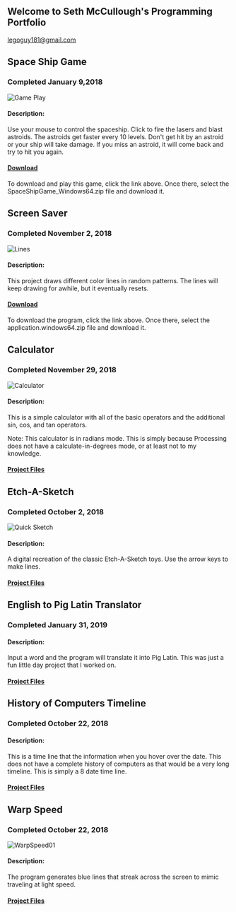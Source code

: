 ## Welcome to Seth McCullough's Programming Portfolio

legoguy181@gmail.com 

## Space Ship Game
### Completed January 9,2018
![Game Play](https://github.com/funpopSDM/2018-2019_Programming_Portfolio/blob/master/Projects/SpaceShipGame/spacePlay.png?raw=true)
#### Description:
Use your mouse to control the spaceship. Click to fire the lasers and blast astroids. The astroids get faster every 10 levels. Don't get hit by an astroid or your ship will take damage. If you miss an astroid, it will come back and try to hit you again.
#### [Download](https://github.com/funpopSDM/2018-2019_Programming_Portfolio/tree/master/Projects/SpaceShipGame)
To download and play this game, click the link above. Once there, select the SpaceShipGame_Windows64.zip file and download it.



## Screen Saver
### Completed November 2, 2018
![Lines](https://github.com/funpopSDM/2018-2019_Programming_Portfolio/blob/master/Projects/ScreenSaver/Lines.png?raw=true)
#### Description:
This project draws different color lines in random patterns. The lines will keep drawing for awhile, but it eventually resets.
#### [Download](https://github.com/funpopSDM/2018-2019_Programming_Portfolio/tree/master/Projects/ScreenSaver)
To download the program, click the link above. Once there, select the application.windows64.zip file and download it.


## Calculator
### Completed November 29, 2018
![Calculator](https://github.com/funpopSDM/2018-2019_Programming_Portfolio/blob/master/Projects/Calculator/Calc01.png?raw=true)
#### Description:
This is a simple calculator with all of the basic operators and the additional sin, cos, and tan operators.

Note: This calculator is in radians mode. This is simply because Processing does not have a calculate-in-degrees mode, or at least not to my knowledge.
#### [Project Files](https://github.com/funpopSDM/2018-2019_Programming_Portfolio/tree/master/Projects/Calculator)



## Etch-A-Sketch
### Completed October 2, 2018
![Quick Sketch](https://github.com/funpopSDM/2018-2019_Programming_Portfolio/blob/master/Projects/etchASketch/sketch.png?raw=true)
#### Description:
A digital recreation of the classic Etch-A-Sketch toys. Use the arrow keys to make lines.
#### [Project Files](https://github.com/funpopSDM/2018-2019_Programming_Portfolio/tree/master/Projects/etchASketch)



## English to Pig Latin Translator
### Completed January 31, 2019
#### Description:
Input a word and the program will translate it into Pig Latin. This was just a fun little day project that I worked on.

#### [Project Files](https://github.com/funpopSDM/2018-2019_Programming_Portfolio/blob/master/Projects/pig.cpp)



## History of Computers Timeline
### Completed October 22, 2018
#### Description:
This is a time line that the information when you hover over the date. This does not have a complete history of computers as that would be a very long timeline. This is simply a 8 date time line.
#### [Project Files](https://github.com/funpopSDM/2018-2019_Programming_Portfolio/blob/master/Projects/TimeLine/TimeLine.pde)



## Warp Speed
### Completed October 22, 2018
![WarpSpeed01](https://github.com/funpopSDM/2018-2019_Programming_Portfolio/blob/master/Projects/WarpSpeed/WarpSpeed01.png?raw=true)
#### Description:
The program generates blue lines that streak across the screen to mimic traveling at light speed.
#### [Project Files](https://github.com/funpopSDM/2018-2019_Programming_Portfolio/tree/master/Projects/WarpSpeed)
